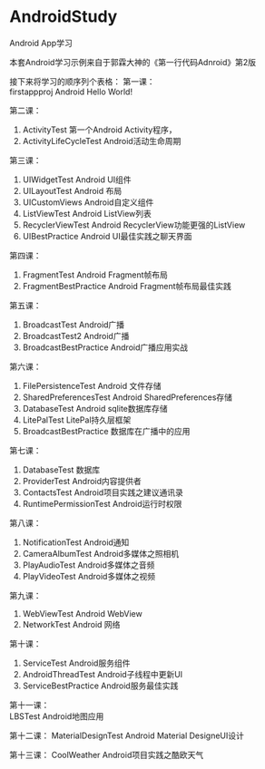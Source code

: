 # AndroidStudy
Android App学习

本套Android学习示例来自于郭霖大神的《第一行代码Adnroid》第2版

接下来将学习的顺序列个表格：
第一课：  
firstappproj Android Hello World!

第二课：
1. ActivityTest 第一个Android Activity程序，
2. ActivityLifeCycleTest Android活动生命周期

第三课：  
1. UIWidgetTest Android UI组件
2. UILayoutTest Android 布局
3. UICustomViews Android自定义组件
4. ListViewTest Android ListView列表
5. RecyclerViewTest Android RecyclerView功能更强的ListView
6. UIBestPractice Android UI最佳实践之聊天界面

第四课：  
1. FragmentTest Android Fragment帧布局
2. FragmentBestPractice Android Fragment帧布局最佳实践

第五课：  
1. BroadcastTest Android广播
2. BroadcastTest2 Android广播
3. BroadcastBestPractice Android广播应用实战

第六课：
1. FilePersistenceTest Android 文件存储
2. SharedPreferencesTest Android SharedPreferences存储
3. DatabaseTest Android sqlite数据库存储
4. LitePalTest LitePal持久层框架
5. BroadcastBestPractice 数据库在广播中的应用

第七课：
1. DatabaseTest 数据库
2. ProviderTest Android内容提供者
3. ContactsTest Android项目实践之建议通讯录
4. RuntimePermissionTest Android运行时权限

第八课：
1. NotificationTest Android通知
2. CameraAlbumTest Android多媒体之照相机
3. PlayAudioTest Android多媒体之音频
4. PlayVideoTest Android多媒体之视频

第九课：
1. WebViewTest Android WebView
2. NetworkTest Android 网络

第十课：
1. ServiceTest Android服务组件
2. AndroidThreadTest Android子线程中更新UI
3. ServiceBestPractice Android服务最佳实践

第十一课：  
LBSTest Android地图应用

第十二课：
MaterialDesignTest Android Material DesigneUI设计

第十三课：
CoolWeather Android项目实践之酷欧天气
